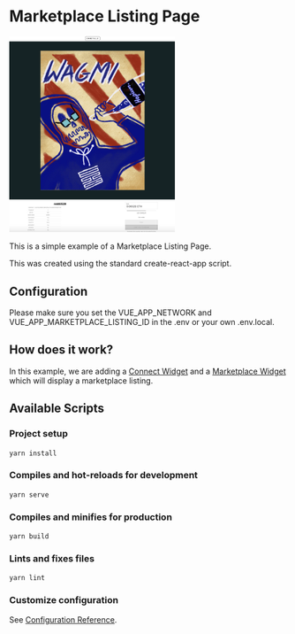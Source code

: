 # Marketplace Listing Page

<img src="screenshot.png" width="300" />

This is a simple example of a Marketplace Listing Page.

This was created using the standard create-react-app script.

## Configuration
Please make sure you set the VUE_APP_NETWORK and VUE_APP_MARKETPLACE_LISTING_ID in the .env or your own .env.local.

## How does it work?
In this example, we are adding a [Connect Widget](https://docs.manifold.xyz/v/manifold-for-developers/resources/widgets/connect-widget) and a [Marketplace Widget](https://docs.manifold.xyz/v/manifold-for-developers/resources/widgets/marketplace-widgets) which will display a marketplace listing.

## Available Scripts

### Project setup
```
yarn install
```

### Compiles and hot-reloads for development
```
yarn serve
```

### Compiles and minifies for production
```
yarn build
```

### Lints and fixes files
```
yarn lint
```

### Customize configuration
See [Configuration Reference](https://cli.vuejs.org/config/).
